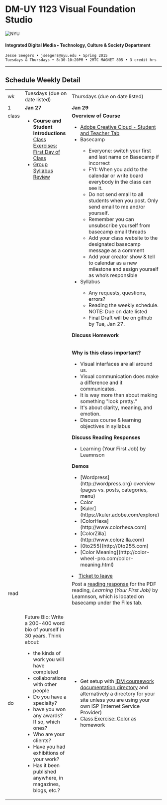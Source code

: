 # DM-UY 1123 Visual Foundation Studio

![NYU](nyu_soe_logo.png)
#### Integrated Digital Media • Technology, Culture &amp; Society Department

    Jesse Seegers • jseegers@nyu.edu • Spring 2015 
    Tuesdays & Thursdays • 8:30-10:20PM • 2MTC MAGNET 805 • 3 credit hrs

---

## Schedule Weekly Detail

<table>
<tr>
<td>wk</td>
<td>Tuesdays (due on date listed)</td>
<td>Thursdays (due on date listed)</td>
</tr>
<tr>
  <td valign="top">1</td>
  <td valign="top" width="48%"><strong>Jan 27</strong></td>
  <td valign="top" width="48%"><strong>Jan 29</strong></td>
</tr>
<tr>
<td valign="top">class</td>
<td valign="top">
<ul>
<li><strong>Course and Student Introductions</strong><br><a href="../class_exercises/dm1123_class_exercise_first_day.md">Class Exercises: First Day of Class</li>
<li>Group Syllabus Review</li>
</ul></td>
<td valign="top"><strong>Overview of Course</strong>
<ul>
<li><a href="https://creative.adobe.com/plans" target="_blank">Adobe Creative Cloud - Student and Teacher Tab</a></li>
<li> Basecamp</li>
     <uL>
     <li>Everyone: switch your first and last name on Basecamp if incorrect</li>
     <li>FYI: When you add to the calendar or write board everybody in the class can see it.</li>
     <li>Do not send email to all students when you post. Only send email to me and/or yourself.</li>
     <li>Remember you can unsubscribe yourself from basecamp email threads </li>
     <li>Add your class website to the designated basecamp message as a comment</li>
     <li>Add your creator show &amp; tell to calendar as a new milestone and assign yourself as who’s responsible</li>
     </uL>
<li> Syllabus</li>
<ul>
 <li>Any requests, questions, errors?</li>
 <li>Reading the weekly schedule. NOTE: Due on date listed</li>
 <li>Final Draft will be on github by Tue, Jan 27.</li>
</ul>
</ul>

<strong>Discuss Homework</strong><br><br>

<strong>Why is this class important?</strong>
<ul>
<li>Visual interfaces are all around us. </li>
<li>Visual communication does make a difference and it communicates.</li>
<li>It is way more than about making something "look pretty."</li>
<li>It's about clarity, meaning, and emotion.</li>
<li>Discuss course &amp; learning objectives in syllabus</li>
</ul>

<strong>Discuss Reading Responses</strong>
<ul>
<li>Learning (Your First Job) by Leamnson</li>
</ul>



<strong>Demos</strong>
<ul>
<li>[Wordpress] (http://wordpress.org) overview (pages vs. posts, categories, menu)</li>
<li>Color</li>
  <li>[Kuler](https://kuler.adobe.com/explore)</li>
  <li>[ColorHexa](http://www.colorhexa.com)</li>
  <li>[ColorZilla](http://www.colorzilla.com)</li>
  <li>[0to255](http://0to255.com)</li>
  <li>[Color Meaning](http://color-wheel-pro.com/color-meaning.html)</li>
 </ul>

<li><a href="../projects/dm1123_vfs_tickets_to_leave.md">Ticket to leave</a></li>
</ul></td>
</tr>
<tr>
  <td>read</td>
  <td></td>
  <td>Post a <a href="../projects/dm1123_vfs_reading_responses.md"> reading response</a> for the PDF reading, <em>Learning (Your First Job)</em> by Leamnson, which is located on basecamp under the Files tab.</td> 
</tr>
<tr>
  <td>do </td>
  <td><br>
  Future Bio: Write a 200-400 word bio of yourself in 30 years.	Think about: <ul><li>the kinds of work you will have completed </li><li> collaborations with other people </li><li> Do you have a specialty? </li><li> have you won any awards? If so, which ones? </li><li> Who are your clients? </li><li> Have you had exhibitions of your work? </li><li> Has it been published anywhere, in magazines, blogs, etc.? </li>
</ul></td> 
  <td>
  <ul>
   <li>Get setup with <a href="../projects/dm1123_idm_coursework_documentation.md">IDM coursework documentation directory</a> and alternatively a directory for your site unless you are using your own ISP (Internet Service Provider)</li>
  <li><a href="../class_exercises/dm1123_class_exercise_color.md">Class Exercise: Color</a> as homework</li>
  </ul></td>
</tr>
</table>









